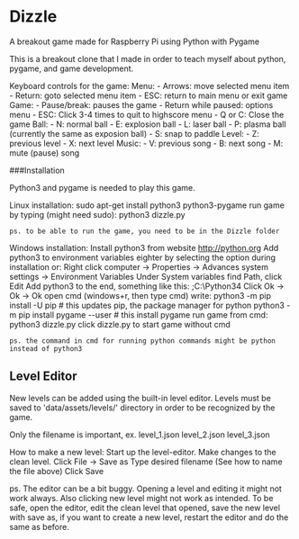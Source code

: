 # Dizzle
A breakout game made for Raspberry Pi using Python with Pygame

This is a breakout clone that I made in order to teach
myself about python, pygame, and game development.

Keyboard controls for the game:
Menu:
	- Arrows: move selected menu item
	- Return: goto selected menu item
	- ESC: return to main menu or exit game
Game: 
	- Pause/break: pauses the game
		- Return while paused: options menu
	- ESC: Click 3-4 times to quit to highscore menu
	- Q or C: Close the game
Ball:
	- N: normal ball
	- E: explosion ball
	- L: laser ball
	- P: plasma ball (currently the same as exposion ball)
	- S: snap to paddle
Level:
	- Z: previous level
	- X: next level
Music:
	- V: previous song
	- B: next song
	- M: mute (pause) song
	

###Installation

Python3 and pygame is needed to play this game.

Linux installation:
	sudo apt-get install python3 python3-pygame
	run game by typing (might need sudo):
		python3 dizzle.py
		
	ps. to be able to run the game, you need to be in the Dizzle folder

Windows installation:
	Install python3 from website http://python.org
	Add python3 to environment variables eighter by selecting the option during installation or:
		Right click computer -> Properties -> Advances system settings -> Environment Variables
		Under System variables find Path, click Edit
		Add python3 to the end, something like this:
		;C:\Python34
		Click Ok -> Ok -> Ok
	open cmd (windows+r, then type cmd)
	write:
		python3 -m pip install -U pip			# this updates pip, the package manager for python
		python3 -m pip install pygame --user	# this install pygame
	run game from cmd:
		python3 dizzle.py
	click dizzle.py to start game without cmd
	
	ps. the command in cmd for running python commands might be python instead of python3
	
Level Editor
------------
New levels can be added using the built-in level editor.
Levels must be saved to 'data/assets/levels/' directory
in order to be recognized by the game.

Only the filename is important, ex.
level_1.json
level_2.json
level_3.json

How to make a new level:
Start up the level-editor.
Make changes to the clean level.
Click File -> Save as
Type desired filename (See how to name the file above)
Click Save

ps. The editor can be a bit buggy.
Opening a level and editing it might not work always.
Also clicking new level might not work as intended.
To be safe, open the editor,
edit the clean level that opened,
save the new level with save as,
if you want to create a new level,
restart the editor and do the same as before.

